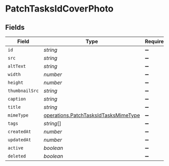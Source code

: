 # PatchTasksIdCoverPhoto


## Fields

| Field                                                                                        | Type                                                                                         | Required                                                                                     | Description                                                                                  |
| -------------------------------------------------------------------------------------------- | -------------------------------------------------------------------------------------------- | -------------------------------------------------------------------------------------------- | -------------------------------------------------------------------------------------------- |
| `id`                                                                                         | *string*                                                                                     | :heavy_minus_sign:                                                                           | N/A                                                                                          |
| `src`                                                                                        | *string*                                                                                     | :heavy_minus_sign:                                                                           | N/A                                                                                          |
| `altText`                                                                                    | *string*                                                                                     | :heavy_minus_sign:                                                                           | N/A                                                                                          |
| `width`                                                                                      | *number*                                                                                     | :heavy_minus_sign:                                                                           | N/A                                                                                          |
| `height`                                                                                     | *number*                                                                                     | :heavy_minus_sign:                                                                           | N/A                                                                                          |
| `thumbnailSrc`                                                                               | *string*                                                                                     | :heavy_minus_sign:                                                                           | N/A                                                                                          |
| `caption`                                                                                    | *string*                                                                                     | :heavy_minus_sign:                                                                           | N/A                                                                                          |
| `title`                                                                                      | *string*                                                                                     | :heavy_minus_sign:                                                                           | N/A                                                                                          |
| `mimeType`                                                                                   | [operations.PatchTasksIdTasksMimeType](../../models/operations/patchtasksidtasksmimetype.md) | :heavy_minus_sign:                                                                           | N/A                                                                                          |
| `tags`                                                                                       | *string*[]                                                                                   | :heavy_minus_sign:                                                                           | N/A                                                                                          |
| `createdAt`                                                                                  | *number*                                                                                     | :heavy_minus_sign:                                                                           | N/A                                                                                          |
| `updatedAt`                                                                                  | *number*                                                                                     | :heavy_minus_sign:                                                                           | N/A                                                                                          |
| `active`                                                                                     | *boolean*                                                                                    | :heavy_minus_sign:                                                                           | N/A                                                                                          |
| `deleted`                                                                                    | *boolean*                                                                                    | :heavy_minus_sign:                                                                           | N/A                                                                                          |